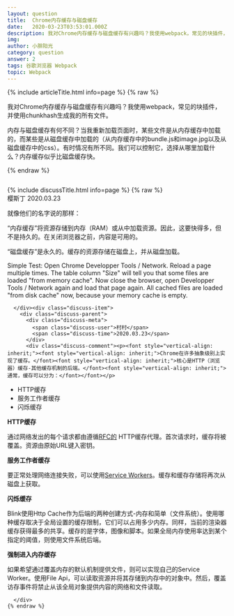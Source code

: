 ```yaml
---
layout: question
title:  Chrome内存缓存与磁盘缓存
date:   2020-03-23T03:53:01.000Z
description: 我对Chrome内存缓存与磁盘缓存有兴趣吗？我使用webpack，常见的块插件，并使用chunkhash生成我的所有文件。内存与磁盘缓存有何不同？当我...
img: 
author: 小胖阳光
category: question
answer: 2
tags: 谷歌浏览器 Webpack
topic: Webpack
---
```

<div class="article-root">
  <div class="article">
    {% include articleTitle.html info=page %}
    {% raw %}
    <div class="article-content"><p><font style="vertical-align: inherit;"><font style="vertical-align: inherit;">我对Chrome内存缓存与磁盘缓存有兴趣吗？</font><font style="vertical-align: inherit;">我使用webpack，常见的块插件，并使用chunkhash生成我的所有文件。</font></font></p>

<p><font style="vertical-align: inherit;"><font style="vertical-align: inherit;">内存与磁盘缓存有何不同？</font><font style="vertical-align: inherit;">当我重新加载页面时，某些文件是从内存缓存中加载的，而某些是从磁盘缓存中加载的（从内存缓存中的bundle.js和image.jpg以及从磁盘缓存中的css）。</font><font style="vertical-align: inherit;">有时情况有所不同。</font><font style="vertical-align: inherit;">我们可以控制它，选择从哪里加载什么？</font><font style="vertical-align: inherit;">内存缓存似乎比磁盘缓存快。</font></font></p></div>
    {% endraw %}
  </div>
  <p style="height: 0;width:0;overflow: hidden;"> 第2767篇《Chrome内存缓存与磁盘缓存》来自Winter(https://github.com/aiyld/aiyld.github.io)的站点</p>
  <div class="discuss-wrapper">
    {% include discussTitle.html info=page %}
    {% raw %}
    <div class="discuss-item">
        <div class="discuss-parent">
          <div class="discuss-meta">
            <span class="discuss-user">樱斯丁</span>
            <span class="discuss-time">2020.03.23</span>
          </div>
          <div class="discuss-comment"><p><font style="vertical-align: inherit;"><font style="vertical-align: inherit;">就像他们的名字说的那样： </font></font></p>

<p><font style="vertical-align: inherit;"><font style="vertical-align: inherit;">“内存缓存”将资源存储到内存（RAM）或从中加载资源。</font><font style="vertical-align: inherit;">因此，这要快得多，但不是持久的。</font><font style="vertical-align: inherit;">在关闭浏览器之前，内容是可用的。</font></font></p>

<p><font style="vertical-align: inherit;"><font style="vertical-align: inherit;">“磁盘缓存”是永久的。</font><font style="vertical-align: inherit;">缓存的资源存储在磁盘上，并从磁盘加载。</font></font></p>

<p>Simple Test: 
Open Chrome Developper Tools / Network. Reload a page multiple times. The table column "Size" will tell you that some files are loaded "from memory cache".
Now close the browser, open Developper Tools / Network again and load that page again. All cached files are loaded "from disk cache" now, because your memory cache is empty.</p></div>
        </div>
        
      </div><div class="discuss-item">
        <div class="discuss-parent">
          <div class="discuss-meta">
            <span class="discuss-user">村村</span>
            <span class="discuss-time">2020.03.23</span>
          </div>
          <div class="discuss-comment"><p><font style="vertical-align: inherit;"><font style="vertical-align: inherit;">Chrome在许多抽象级别上实现了缓存。</font><font style="vertical-align: inherit;">核心是HTTP（浏览器）缓存-其他缓存机制的后端。</font><font style="vertical-align: inherit;">通常，缓存可以分为：</font></font></p>

<ul>
<li><font style="vertical-align: inherit;"><font style="vertical-align: inherit;">HTTP缓存</font></font></li>
<li><font style="vertical-align: inherit;"><font style="vertical-align: inherit;">服务工作者缓存</font></font></li>
<li><font style="vertical-align: inherit;"><font style="vertical-align: inherit;">闪烁缓存</font></font></li>
</ul>

<p><strong><font style="vertical-align: inherit;"><font style="vertical-align: inherit;">HTTP缓存</font></font></strong></p>

<p><font style="vertical-align: inherit;"><font style="vertical-align: inherit;">通过网络发出的每个请求都由遵循</font></font><a href="https://tools.ietf.org/html/rfc7234" rel="noreferrer"><font style="vertical-align: inherit;"><font style="vertical-align: inherit;">RFC的</font></font></a><font style="vertical-align: inherit;"><font style="vertical-align: inherit;"> HTTP缓存代理</font><font style="vertical-align: inherit;">。</font><font style="vertical-align: inherit;">首次请求时，缓存将被覆盖。</font><font style="vertical-align: inherit;">资源由原始URL键入密钥。</font></font></p>

<p><strong><font style="vertical-align: inherit;"><font style="vertical-align: inherit;">服务工作者缓存</font></font></strong></p>

<p><font style="vertical-align: inherit;"><font style="vertical-align: inherit;">要正常处理网络连接失败，可以使用</font></font><a href="https://developers.google.com/web/fundamentals/primers/service-workers/" rel="noreferrer"><font style="vertical-align: inherit;"><font style="vertical-align: inherit;">Service Workers</font></font></a><font style="vertical-align: inherit;"><font style="vertical-align: inherit;">。</font><font style="vertical-align: inherit;">缓存和缓存存储将再次从磁盘上获取。</font></font></p>

<p><strong><font style="vertical-align: inherit;"><font style="vertical-align: inherit;">闪烁缓存</font></font></strong></p>

<p><font style="vertical-align: inherit;"><font style="vertical-align: inherit;">Blink使用Http Cache作为后端的两种创建方式-内存和简单（文件系统）。</font><font style="vertical-align: inherit;">使用哪种缓存取决于全局设置的缓存限制，它们可以占用多少内存。</font><font style="vertical-align: inherit;">同样，当前的渲染器缓存获得最多的共享。</font><font style="vertical-align: inherit;">缓存的是字体，图像和脚本。</font><font style="vertical-align: inherit;">如果全局内存使用率达到某个指定的阈值，则使用文件系统后端。</font></font></p>

<p><strong><font style="vertical-align: inherit;"><font style="vertical-align: inherit;">强制进入内存缓存</font></font></strong></p>

<p><font style="vertical-align: inherit;"><font style="vertical-align: inherit;">如果希望通过覆盖内存的默认机制提供文件，则可以实现自己的Service Worker。</font><font style="vertical-align: inherit;">使用File Api，可以读取资源并将其存储到内存中的对象中。</font><font style="vertical-align: inherit;">然后，覆盖访存事件将禁止从该全局对象提供内容的网络和文件读取。</font></font></p></div>
        </div>
        
      </div>
    {% endraw %}
  </div>
<div>
